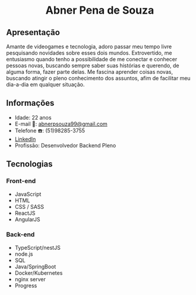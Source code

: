<h1 align="center">Abner Pena de Souza</h1>

## Apresentação

Amante de videogames e tecnologia, adoro passar meu tempo livre pesquisando novidades sobre esses dois mundos. Extrovertido, me entusiasmo quando tenho a possibilidade de me conectar e conhecer pessoas novas, buscando sempre saber suas histórias e querendo, de alguma forma, fazer parte delas. Me fascina aprender coisas novas, buscando atingir o pleno conhecimento dos assuntos, afim de facilitar meu dia-a-dia em qualquer situação.

## Informações

- Idade: 22 anos
- E-mail :email:: abnerpsouza99@gmail.com
- Telefone :telephone:: (51)98285-3755
- [LinkedIn](https://www.linkedin.com/in/abnerpenadesouza/)
- Profissão: Desenvolvedor Backend Pleno

## Tecnologias 

### Front-end

- JavaScript
- HTML
- CSS / SASS
- ReactJS
- AngularJS

### Back-end

- TypeScript/nestJS
- node.js
- SQL
- Java/SpringBoot
- Docker/Kubernetes
- nginx server
- Progress
